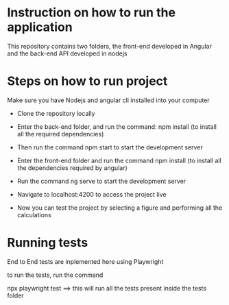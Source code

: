 # Instruction on how to run the application

This repository contains two folders, the front-end developed in Angular and the back-end API developed in nodejs

# Steps on how to run project

Make sure you have Nodejs and angular cli installed into your computer

- Clone the repository locally

- Enter the back-end folder, and run the command: npm install (to install all the required dependencies)

- Then run the command npm start to start the development server

- Enter the front-end folder and run the command npm install (to install all the dependencies required by angular)

- Run the command ng serve to start the development server

- Navigate to localhost:4200 to access the project live

- Now you can test the project by selecting a figure and performing all the calculations


# Running tests

End to End tests are inplemented here using Playwright

to run the tests, run the command

npx playwright test ==> this will run all the tests present inside the tests folder